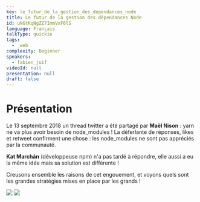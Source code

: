 ```yaml
---
key: le_futur_de_la_gestion_des_dependances_node
title: Le futur de la gestion des dépendances Node
id: uNGtKqNgZZ7ImmVxF6lS
language: Français
talkType: quickie
tags:
  - _web
complexity: Beginner
speakers:
  - fabien_juif
videoId: null
presentation: null
draft: false
---
```

# Présentation
Le 13 septembre 2018 un thread twitter a été partagé par **Maël Nison** : yarn ne va plus avoir besoin de node_modules !
La déferlante de réponses, likes et retweet confirment une chose : les node_modules ne sont pas appréciés par la communauté.

**Kat Marchán** (développeuse npm) n'a pas tardé à répondre, elle aussi a eu la même idée mais sa solution est différente !

Creusons ensemble les raisons de cet engouement, et voyons quels sont les grandes stratégies mises en place par les grands !

![](https://i.imgur.com/hhbntkZ.png)  ![](https://i.imgur.com/BVi7EOZ.png)